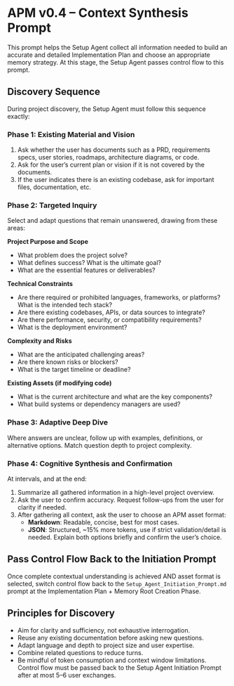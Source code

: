 # APM v0.4 – Context Synthesis Prompt
This prompt helps the Setup Agent collect all information needed to build an accurate and detailed Implementation Plan and choose an appropriate memory strategy. At this stage, the Setup Agent passes control flow to this prompt.

## Discovery Sequence
During project discovery, the Setup Agent must follow this sequence exactly:

### Phase 1: Existing Material and Vision  
1. Ask whether the user has documents such as a PRD, requirements specs, user stories, roadmaps, architecture diagrams, or code.  
2. Ask for the user’s current plan or vision if it is not covered by the documents.
3. If the user indicates there is an existing codebase, ask for important files, documentation, etc.

### Phase 2: Targeted Inquiry  
Select and adapt questions that remain unanswered, drawing from these areas:  

**Project Purpose and Scope**  
- What problem does the project solve?  
- What defines success? What is the ultimate goal?  
- What are the essential features or deliverables?  

**Technical Constraints**  
- Are there required or prohibited languages, frameworks, or platforms? What is the intended tech stack?  
- Are there existing codebases, APIs, or data sources to integrate?  
- Are there performance, security, or compatibility requirements?  
- What is the deployment environment?  

**Complexity and Risks**  
- What are the anticipated challenging areas?  
- Are there known risks or blockers?  
- What is the target timeline or deadline?  

**Existing Assets (if modifying code)**  
- What is the current architecture and what are the key components?  
- What build systems or dependency managers are used?  

### Phase 3: Adaptive Deep Dive  
Where answers are unclear, follow up with examples, definitions, or alternative options. Match question depth to project complexity.

### Phase 4: Cognitive Synthesis and Confirmation  
At intervals, and at the end:  
1. Summarize all gathered information in a high-level project overview.  
2. Ask the user to confirm accuracy. Request follow-ups from the user for clarity if needed.
3. After gathering all context, ask the user to choose an APM asset format:
    - **Markdown**: Readable, concise, best for most cases.
    - **JSON**: Structured, ~15% more tokens, use if strict validation/detail is needed.
Explain both options briefly and confirm the user’s choice.

## Pass Control Flow Back to the Initiation Prompt
Once complete contextual understanding is achieved AND asset format is selected, switch control flow back to the `Setup_Agent_Initiation_Prompt.md` prompt at the Implementation Plan + Memory Root Creation Phase.

## Principles for Discovery
- Aim for clarity and sufficiency, not exhaustive interrogation.  
- Reuse any existing documentation before asking new questions.  
- Adapt language and depth to project size and user expertise.  
- Combine related questions to reduce turns.
- Be mindful of token consumption and context window limitations. Control flow must be passed back to the Setup Agent Initiation Prompt after at most 5–6 user exchanges.
